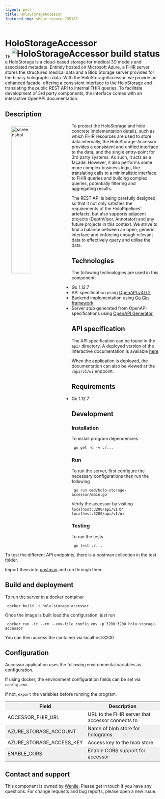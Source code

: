 ```yaml
---
layout: post
title: HoloStorageAccessor
featured-img: shane-rounce-205187
---
```


# HoloStorageAccessor <a href="https://dev.azure.com/MSGOSHHOLO/HoloRepository/_build/latest?definitionId=1&branchName=dev"><img src="https://dev.azure.com/MSGOSHHOLO/HoloRepository/_apis/build/status/HoloRepository-Core?branchName=dev&jobName=HoloStorageAccessor" alt="HoloStorageAccessor build status" align="right" /></a>

The HoloStorage is a cloud-based storage for medical 3D models and associated metadata. Entirely hosted on Microsoft Azure, a FHIR server stores the structured medical data and a Blob Storage server provides for the binary holographic data. With the HoloStorageAccessor, we provide an enhanced facade, offering a consistent interface to the HoloStorage and translating the public REST API to internal FHIR queries. To facilitate development of 3rd party components, the interface comes with an interactive OpenAPI documentation.

## Description

<img src="https://user-images.githubusercontent.com/11090412/62010808-49d5b180-b167-11e9-9ce7-7335aa616926.png" alt="screenshot" width="35%" align="left" hspace="20" vspace="10"/>
To protect the HoloStorage and hide concrete implementation details, such as which FHIR resources are used to store data internally, the HoloStorage-Accessor provides a consistent and unified interface to the data, and the single entry-point for 3rd party systems. As such, it acts as a façade. However, it also performs some more complex business logic, like translating calls to a minimalistic interface to FHIR queries and building complex queries, potentially filtering and aggregating results.

The REST API is being carefully designed, so that it not only satisfies the requirements of the HoloPipelines’ artefacts, but also supports adjacent projects (DepthVisor, Annotator) and any future projects in this context. We strive to find a balance between an open, generic interface and enforcing enough relevant data to effectively query and utilise the data.

## Technologies

The following technologies are used in this component:

- Go 1.12.7
- API specification using [OpenAPI v3.0.2](https://github.com/OAI/OpenAPI-Specification/blob/master/versions/3.0.2.md)
- Backend implementation using [Go Gin framework](https://github.com/gin-gonic/gin)
- Server stub generated from OpenAPI specifications using [OpenAPI Generator](https://openapi-generator.tech/)

## API specification

The API specification can be found in the `api/` directory. A deployed version of the interactive documentation is available [here](https://app.swaggerhub.com/apis/boonwj/HoloRepository/).

When the application is deployed, the documentation can also be viewed at the `/api/v1/ui` endpoint.

## Requirements
- Go 1.12.7

## Development
### Installation
To install program dependencies

```
 go get -d -v ./...
```

### Run

To run the server, first configure the necessary configurations then run the following

```
 go run cmd/holo-storage-accessor/main.go
```

Verify the accessor by visiting `localhost:3200/api/v1` or `localhost:3200/api/v1/ui`

### Testing

To run the tests

```
 go test ./...
```

To test the different API endpoints, there is a postman collection in the test folder.

Import them into [postman](https://www.getpostman.com/) and run through them.

## Build and deployment

To run the server in a docker container

```
 docker build -t holo-storage-accessor .
```

Once the image is built load the configuration, just run

```
 docker run -it --rm --env-file config.env -p 3200:3200 holo-storage-accessor
```

You can then access the container via localhost:3200

## Configuration
Accessor application uses the following environmental variables as configuration.

If using docker, the environment configuration fields can be set via `config.env`.

If not, `export` the variables before running the program.

<table width = "100%">
  <tr>
    <th style="background-color:#f0f0f0" width = "30%">Field</th>
    <th style="background-color:#f0f0f0" width = "70%">Description</th>
  </tr>
  <tr>
    <td>ACCESSOR_FHIR_URL</td>
    <td>URL to the FHIR server that accessor connects to</td>
  </tr>
  <tr>
    <td style="background-color:#f0f0f0">AZURE_STORAGE_ACCOUNT</td>
    <td style="background-color:#f0f0f0">Name of blob store for holograms</td>
  </tr>
  <tr>
    <td>AZURE_STORAGE_ACCESS_KEY</td>
    <td>Access key to the blob store</td>
  </tr>
  <tr>
    <td style="background-color:#f0f0f0">ENABLE_CORS</td>
    <td style="background-color:#f0f0f0">Enable CORS support for accessor</td>
  </tr>
</table>

## Contact and support

This component is owned by [Wenjie](https://github.com/boonwj). Please get in touch if you have any questions. For change requests and bug reports, please open a new issue.